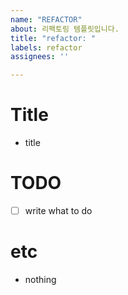 ```yaml
---
name: "REFACTOR"
about: 리팩토링 템플릿입니다.
title: "️refactor: "
labels: refactor
assignees: ''

---
```


# Title

- title

# TODO

- [ ] write what to do

# etc

- nothing
